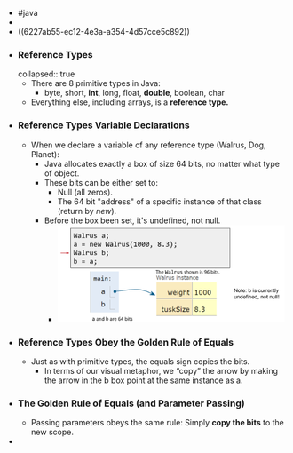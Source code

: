 - #java
-
- ((6227ab55-ec12-4e3a-a354-4d57cce5c892))
- ### Reference Types
  collapsed:: true
	- There are 8 primitive types in Java:
		- byte, short, **int**, long, float, **double**, boolean, char
	- Everything else, including arrays, is a **reference type.**
- ### Reference Types Variable Declarations
	- When we declare a variable of any reference type (Walrus, Dog, Planet):
		- Java allocates exactly a box of size 64 bits, no matter what type of object.
		- These bits can be either set to:
			- Null (all zeros).
			- The 64 bit "address" of a specific instance of that class (return by *new*).
		- Before the box been set, it's undefined, not null.
			- ![image.png](../assets/image_1667751747747_0.png)
- ### Reference Types Obey the Golden Rule of Equals
	- Just as with primitive types, the equals sign copies the bits.
		- In terms of our visual metaphor, we “copy” the arrow by making the arrow in the b box point at the same instance as a.
- ### The Golden Rule of Equals (and Parameter Passing)
	- Passing parameters obeys the same rule: Simply **copy the bits** to the new scope.
-